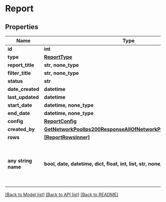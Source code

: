 # Report


## Properties
Name | Type | Description | Notes
------------ | ------------- | ------------- | -------------
**id** | **int** |  | [optional] 
**type** | [**ReportType**](ReportType.md) |  | [optional] 
**report_title** | **str, none_type** |  | [optional] 
**filter_title** | **str, none_type** |  | [optional] 
**status** | **str** |  | [optional] 
**date_created** | **datetime** |  | [optional] 
**last_updated** | **datetime** |  | [optional] 
**start_date** | **datetime, none_type** |  | [optional] 
**end_date** | **datetime, none_type** |  | [optional] 
**config** | [**ReportConfig**](ReportConfig.md) |  | [optional] 
**created_by** | [**GetNetworkPoolIps200ResponseAllOfNetworkPoolIpsInnerCreatedBy**](GetNetworkPoolIps200ResponseAllOfNetworkPoolIpsInnerCreatedBy.md) |  | [optional] 
**rows** | [**[ReportRowsInner]**](ReportRowsInner.md) |  | [optional] 
**any string name** | **bool, date, datetime, dict, float, int, list, str, none_type** | any string name can be used but the value must be the correct type | [optional]

[[Back to Model list]](../README.md#documentation-for-models) [[Back to API list]](../README.md#documentation-for-api-endpoints) [[Back to README]](../README.md)


